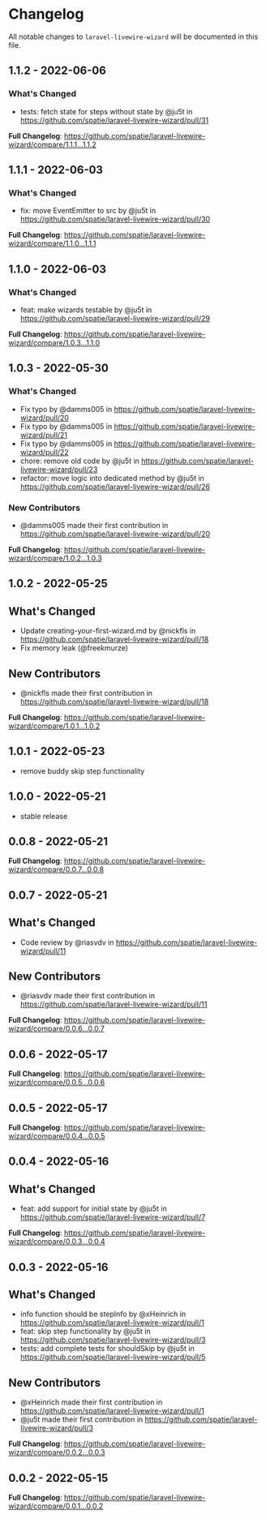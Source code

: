 # Changelog

All notable changes to `laravel-livewire-wizard` will be documented in this file.

## 1.1.2 - 2022-06-06

### What's Changed

- tests: fetch state for steps without state by @ju5t in https://github.com/spatie/laravel-livewire-wizard/pull/31

**Full Changelog**: https://github.com/spatie/laravel-livewire-wizard/compare/1.1.1...1.1.2

## 1.1.1 - 2022-06-03

### What's Changed

- fix: move EventEmitter to src by @ju5t in https://github.com/spatie/laravel-livewire-wizard/pull/30

**Full Changelog**: https://github.com/spatie/laravel-livewire-wizard/compare/1.1.0...1.1.1

## 1.1.0 - 2022-06-03

### What's Changed

- feat: make wizards testable by @ju5t in https://github.com/spatie/laravel-livewire-wizard/pull/29

**Full Changelog**: https://github.com/spatie/laravel-livewire-wizard/compare/1.0.3...1.1.0

## 1.0.3 - 2022-05-30

### What's Changed

- Fix typo by @damms005 in https://github.com/spatie/laravel-livewire-wizard/pull/20
- Fix typo by @damms005 in https://github.com/spatie/laravel-livewire-wizard/pull/21
- Fix typo by @damms005 in https://github.com/spatie/laravel-livewire-wizard/pull/22
- chore: remove old code by @ju5t in https://github.com/spatie/laravel-livewire-wizard/pull/23
- refactor: move logic into dedicated method by @ju5t in https://github.com/spatie/laravel-livewire-wizard/pull/26

### New Contributors

- @damms005 made their first contribution in https://github.com/spatie/laravel-livewire-wizard/pull/20

**Full Changelog**: https://github.com/spatie/laravel-livewire-wizard/compare/1.0.2...1.0.3

## 1.0.2 - 2022-05-25

## What's Changed

- Update creating-your-first-wizard.md by @nickfls in https://github.com/spatie/laravel-livewire-wizard/pull/18
- Fix memory leak (@freekmurze)

## New Contributors

- @nickfls made their first contribution in https://github.com/spatie/laravel-livewire-wizard/pull/18

**Full Changelog**: https://github.com/spatie/laravel-livewire-wizard/compare/1.0.1...1.0.2

## 1.0.1 - 2022-05-23

- remove buddy skip step functionality

## 1.0.0 - 2022-05-21

- stable release

## 0.0.8 - 2022-05-21

**Full Changelog**: https://github.com/spatie/laravel-livewire-wizard/compare/0.0.7...0.0.8

## 0.0.7 - 2022-05-21

## What's Changed

- Code review by @riasvdv in https://github.com/spatie/laravel-livewire-wizard/pull/11

## New Contributors

- @riasvdv made their first contribution in https://github.com/spatie/laravel-livewire-wizard/pull/11

**Full Changelog**: https://github.com/spatie/laravel-livewire-wizard/compare/0.0.6...0.0.7

## 0.0.6 - 2022-05-17

**Full Changelog**: https://github.com/spatie/laravel-livewire-wizard/compare/0.0.5...0.0.6

## 0.0.5 - 2022-05-17

**Full Changelog**: https://github.com/spatie/laravel-livewire-wizard/compare/0.0.4...0.0.5

## 0.0.4 - 2022-05-16

## What's Changed

- feat: add support for initial state by @ju5t in https://github.com/spatie/laravel-livewire-wizard/pull/7

**Full Changelog**: https://github.com/spatie/laravel-livewire-wizard/compare/0.0.3...0.0.4

## 0.0.3 - 2022-05-16

## What's Changed

- info function should be stepInfo by @xHeinrich in https://github.com/spatie/laravel-livewire-wizard/pull/1
- feat: skip step functionality by @ju5t in https://github.com/spatie/laravel-livewire-wizard/pull/3
- tests: add complete tests for shouldSkip by @ju5t in https://github.com/spatie/laravel-livewire-wizard/pull/5

## New Contributors

- @xHeinrich made their first contribution in https://github.com/spatie/laravel-livewire-wizard/pull/1
- @ju5t made their first contribution in https://github.com/spatie/laravel-livewire-wizard/pull/3

**Full Changelog**: https://github.com/spatie/laravel-livewire-wizard/compare/0.0.2...0.0.3

## 0.0.2 - 2022-05-15

**Full Changelog**: https://github.com/spatie/laravel-livewire-wizard/compare/0.0.1...0.0.2
